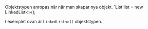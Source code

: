 Objektstypen anropas när när man skapar nya objekt. 
`List<Stringn> list = new LinkedList<>(); 

I exemplet ovan är `LinkedList<>()`  objektstypen.
